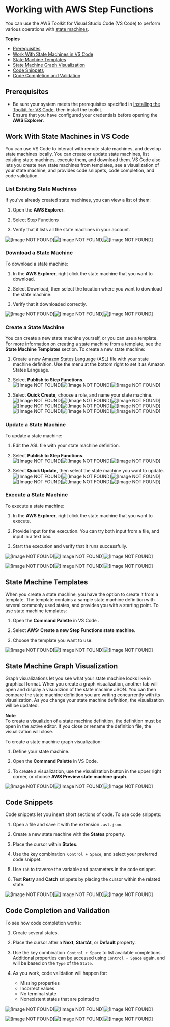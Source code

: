 # Working with AWS Step Functions<a name="bulding-stepfunctions"></a>

You can use the AWS Toolkit for Visual Studio Code \(VS Code\) to perform various operations with [state machines](https://docs.aws.amazon.com/step-functions/latest/dg/welcome.html)\.

**Topics**
+ [Prerequisites](#bulding-stepfunctions-pre)
+ [Work With State Machines in VS Code](#starting-stepfunctions)
+ [State Machine Templates](#templates-stepfunctions)
+ [State Machine Graph Visualization](#bulding-stepfunctions-visualizations)
+ [Code Snippets](#bulding-stepfunctions-code-snippets)
+ [Code Completion and Validation](#bulding-stepfunctions-code-completion)

## Prerequisites<a name="bulding-stepfunctions-pre"></a>
+ Be sure your system meets the prerequisites specified in [Installing the Toolkit for VS Code](setup-toolkit.md#setup-prereq), then install the toolkit\.
+ Ensure that you have configured your credentials before opening the **AWS Explorer**\.

## Work With State Machines in VS Code<a name="starting-stepfunctions"></a>

You can use VS Code to interact with remote state machines, and develop state machines locally\. You can create or update state machines, list existing state machines, execute them, and download them\. VS Code also lets you create new state machines from templates, see a visualization of your state machine, and provides code snippets, code completion, and code validation\.

### List Existing State Machines<a name="starting-sfn-list"></a>

If you've already created state machines, you can view a list of them:

1. Open the **AWS Explorer**\.

1. Select Step Functions

1. Verify that it lists all the state machines in your account\.

![\[Image NOT FOUND\]](http://docs.aws.amazon.com/toolkit-for-vscode/latest/userguide/images/sfn_aws-explorer.png)![\[Image NOT FOUND\]](http://docs.aws.amazon.com/toolkit-for-vscode/latest/userguide/)![\[Image NOT FOUND\]](http://docs.aws.amazon.com/toolkit-for-vscode/latest/userguide/)

### Download a State Machine<a name="sfn-download"></a>

To download a state machine:

1. In the **AWS Explorer**, right click the state machine that you want to download\.

1. Select Download, then select the location where you want to download the state machine\.

1. Verify that it downloaded correctly\.

![\[Image NOT FOUND\]](http://docs.aws.amazon.com/toolkit-for-vscode/latest/userguide/images/sfn_download.png)![\[Image NOT FOUND\]](http://docs.aws.amazon.com/toolkit-for-vscode/latest/userguide/)![\[Image NOT FOUND\]](http://docs.aws.amazon.com/toolkit-for-vscode/latest/userguide/)

### Create a State Machine<a name="starting-sfn-create"></a>

You can create a new state machine yourself, or you can use a template\. For more information on creating a state machine from a template, see the **State Machine Templates** section\. To create a new state machine:

1. Create a new [Amazon States Language](https://docs.aws.amazon.com/step-functions/latest/dg/concepts-amazon-states-language.html) \(ASL\) file with your state machine definition\. Use the menu at the bottom right to set it as Amazon States Language\.

1. Select **Publish to Step Functions**\.  
![\[Image NOT FOUND\]](http://docs.aws.amazon.com/toolkit-for-vscode/latest/userguide/images/sfn_publish.png)![\[Image NOT FOUND\]](http://docs.aws.amazon.com/toolkit-for-vscode/latest/userguide/)![\[Image NOT FOUND\]](http://docs.aws.amazon.com/toolkit-for-vscode/latest/userguide/)

1. Select **Quick Create**, choose a role, and name your state machine\.  
![\[Image NOT FOUND\]](http://docs.aws.amazon.com/toolkit-for-vscode/latest/userguide/images/sfn_publish_create_1.png)![\[Image NOT FOUND\]](http://docs.aws.amazon.com/toolkit-for-vscode/latest/userguide/)![\[Image NOT FOUND\]](http://docs.aws.amazon.com/toolkit-for-vscode/latest/userguide/)  
![\[Image NOT FOUND\]](http://docs.aws.amazon.com/toolkit-for-vscode/latest/userguide/images/sfn_publish_create_2.png)![\[Image NOT FOUND\]](http://docs.aws.amazon.com/toolkit-for-vscode/latest/userguide/)![\[Image NOT FOUND\]](http://docs.aws.amazon.com/toolkit-for-vscode/latest/userguide/)  
![\[Image NOT FOUND\]](http://docs.aws.amazon.com/toolkit-for-vscode/latest/userguide/images/sfn_publish_create_3.png)![\[Image NOT FOUND\]](http://docs.aws.amazon.com/toolkit-for-vscode/latest/userguide/)![\[Image NOT FOUND\]](http://docs.aws.amazon.com/toolkit-for-vscode/latest/userguide/)

### Update a State Machine<a name="starting-sfn-update"></a>

To update a state machine:

1. Edit the ASL file with your state machine definition\.

1. Select **Publish to Step Functions**\.  
![\[Image NOT FOUND\]](http://docs.aws.amazon.com/toolkit-for-vscode/latest/userguide/images/sfn_publish.png)![\[Image NOT FOUND\]](http://docs.aws.amazon.com/toolkit-for-vscode/latest/userguide/)![\[Image NOT FOUND\]](http://docs.aws.amazon.com/toolkit-for-vscode/latest/userguide/)

1. Select **Quick Update**, then select the state machine you want to update\.  
![\[Image NOT FOUND\]](http://docs.aws.amazon.com/toolkit-for-vscode/latest/userguide/images/sfn_publish_update_1.png)![\[Image NOT FOUND\]](http://docs.aws.amazon.com/toolkit-for-vscode/latest/userguide/)![\[Image NOT FOUND\]](http://docs.aws.amazon.com/toolkit-for-vscode/latest/userguide/)  
![\[Image NOT FOUND\]](http://docs.aws.amazon.com/toolkit-for-vscode/latest/userguide/images/sfn_publish_update_2.png)![\[Image NOT FOUND\]](http://docs.aws.amazon.com/toolkit-for-vscode/latest/userguide/)![\[Image NOT FOUND\]](http://docs.aws.amazon.com/toolkit-for-vscode/latest/userguide/)

### Execute a State Machine<a name="starting-sfn-execute"></a>

To execute a state machine:

1. In the **AWS Explorer**, right click the state machine that you want to execute\.

1. Provide input for the execution\. You can try both input from a file, and input in a text box\.

1. Start the execution and verify that it runs successfully\.

![\[Image NOT FOUND\]](http://docs.aws.amazon.com/toolkit-for-vscode/latest/userguide/images/sfn_start_execution_1.png)![\[Image NOT FOUND\]](http://docs.aws.amazon.com/toolkit-for-vscode/latest/userguide/)![\[Image NOT FOUND\]](http://docs.aws.amazon.com/toolkit-for-vscode/latest/userguide/)

![\[Image NOT FOUND\]](http://docs.aws.amazon.com/toolkit-for-vscode/latest/userguide/images/sfn_start_execution_2.png)![\[Image NOT FOUND\]](http://docs.aws.amazon.com/toolkit-for-vscode/latest/userguide/)![\[Image NOT FOUND\]](http://docs.aws.amazon.com/toolkit-for-vscode/latest/userguide/)

## State Machine Templates<a name="templates-stepfunctions"></a>

When you create a state machine, you have the option to create it from a template\. The template contains a sample state machine definition with several commonly used states, and provides you with a starting point\. To use state machine templates:

1. Open the **Command Palette** in VS Code \.

1. Select **AWS: Create a new Step Functions state machine**\.

1. Choose the template you want to use\.

![\[Image NOT FOUND\]](http://docs.aws.amazon.com/toolkit-for-vscode/latest/userguide/images/sfn_template_2.png)![\[Image NOT FOUND\]](http://docs.aws.amazon.com/toolkit-for-vscode/latest/userguide/)![\[Image NOT FOUND\]](http://docs.aws.amazon.com/toolkit-for-vscode/latest/userguide/)

## State Machine Graph Visualization<a name="bulding-stepfunctions-visualizations"></a>

Graph visualizations let you see what your state machine looks like in graphical format\. When you create a graph visualization, another tab will open and display a visualizion of the state machine JSON\. You can then compare the state machine definition you are writing concurrently with its visualization\. As you change your state machine definition, the visualization will be updated\.

**Note**  
To create a visualizion of a state machine definition, the definition must be open in the active editor\. If you close or rename the definition file, the visualization will close\.

To create a state machine graph visualization:

1. Define your state machine\.

1. Open the **Command Palette** in VS Code\.

1. To create a visualization, use the visualization button in the upper right corner, or choose **AWS Preview state machine graph**\.

![\[Image NOT FOUND\]](http://docs.aws.amazon.com/toolkit-for-vscode/latest/userguide/images/sfn_code_and_graph.png)![\[Image NOT FOUND\]](http://docs.aws.amazon.com/toolkit-for-vscode/latest/userguide/)![\[Image NOT FOUND\]](http://docs.aws.amazon.com/toolkit-for-vscode/latest/userguide/)

## Code Snippets<a name="bulding-stepfunctions-code-snippets"></a>

Code snippets let you insert short sections of code\. To use code snippets:

1. Open a file and save it with the extension `.asl.json`\. 

1. Create a new state machine with the **States** property\.

1. Place the cursor within **States**\.

1. Use the key combination` Control + Space`, and select your preferred code snippet\.

1. Use `Tab` to traverse the variable and parameters in the code snippet\.

1. Test **Retry** and **Catch** snippets by placing the cursor within the related state\.

![\[Image NOT FOUND\]](http://docs.aws.amazon.com/toolkit-for-vscode/latest/userguide/images/sfn_code_snippets.png)![\[Image NOT FOUND\]](http://docs.aws.amazon.com/toolkit-for-vscode/latest/userguide/)![\[Image NOT FOUND\]](http://docs.aws.amazon.com/toolkit-for-vscode/latest/userguide/)

## Code Completion and Validation<a name="bulding-stepfunctions-code-completion"></a>

To see how code completion works:

1. Create several states\.

1. Place the cursor after a **Next**, **StartAt**, or **Default** property\.

1. Use the key combination` Control + Space` to list available completions\. Additional properties can be accessed using `Control + Space` again, and will be based on the `Type` of the `State`\.

1. As you work, code validation will happen for:
   + Missing properties
   + Incorrect values
   + No terminal state
   + Nonexistent states that are pointed to

![\[Image NOT FOUND\]](http://docs.aws.amazon.com/toolkit-for-vscode/latest/userguide/images/sfn_code_completion_1.png)![\[Image NOT FOUND\]](http://docs.aws.amazon.com/toolkit-for-vscode/latest/userguide/)![\[Image NOT FOUND\]](http://docs.aws.amazon.com/toolkit-for-vscode/latest/userguide/)

![\[Image NOT FOUND\]](http://docs.aws.amazon.com/toolkit-for-vscode/latest/userguide/images/sfn_code_completion_2.png)![\[Image NOT FOUND\]](http://docs.aws.amazon.com/toolkit-for-vscode/latest/userguide/)![\[Image NOT FOUND\]](http://docs.aws.amazon.com/toolkit-for-vscode/latest/userguide/)